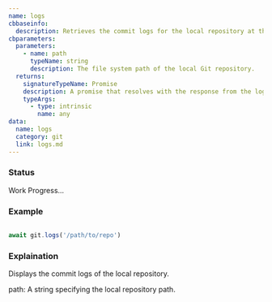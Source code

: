 ```yaml
---
name: logs
cbbaseinfo:
  description: Retrieves the commit logs for the local repository at the given path.
cbparameters:
  parameters:
    - name: path
      typeName: string
      description: The file system path of the local Git repository.
  returns:
    signatureTypeName: Promise
    description: A promise that resolves with the response from the logs event.
    typeArgs:
      - type: intrinsic
        name: any
data:
  name: logs
  category: git
  link: logs.md
---
```

<CBBaseInfo/> 
 <CBParameters/>

### Status 

Work Progress...


### Example 

```js 

await git.logs('/path/to/repo')

```


### Explaination

Displays the commit logs of the local repository.

path: A string specifying the local repository path.